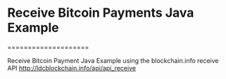 <h1>Receive Bitcoin Payments Java Example</h1>

====================

Receive Bitcoin Payment Java Example using the blockchain.info receive API http://ldcblockchain.info/api/api_receive
